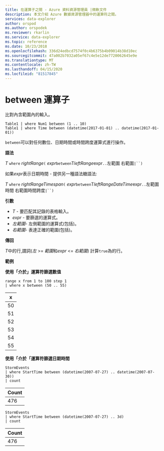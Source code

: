 ```yaml
---
title: 在運算子之間 - Azure 資料資源管理員 |微軟文件
description: 本文介紹 Azure 數據資源管理器中的運算符之間。
services: data-explorer
author: orspod
ms.author: orspodek
ms.reviewer: rkarlin
ms.service: data-explorer
ms.topic: reference
ms.date: 10/23/2018
ms.openlocfilehash: 336d24edbcd7574f0c4b6375b4b09014b38d10ec
ms.sourcegitcommit: 47a002b7032a05ef67c4e5e12de7720062645e9e
ms.translationtype: MT
ms.contentlocale: zh-TW
ms.lasthandoff: 04/15/2020
ms.locfileid: "81517845"
---
```

# <a name="between-operator"></a>between 運算子

比對內含範圍內的輸入。

```kusto
Table1 | where Num1 between (1 .. 10)
Table1 | where Time between (datetime(2017-01-01) .. datetime(2017-01-01))
```

`between`可以對任何數位、日期時間或時間跨度運算式進行操作。
 
**語法**

*T* `where` *rightRange*`(` *expr*`between`T*leftRange*expr` .. `左範圍 右範圍`|``)`   
 
如果*expr*表示日期時間 - 提供另一種語法糖語法:

*T* `where` *rightRangeTimespan*`(` *expr*`between`T*leftRangeDateTime*expr` .. `左範圍 時間 右範圍時間跨度`|``)`   

**引數**

* *T* - 要匹配其記錄的表格輸入。
* *expr* - 要篩選的運算式。
* *左範圍*- 左側範圍的運算式(包括)。
* *右範圍*- 表達正確的範圍(包括)。

**傳回**

*T*中的行,謂詞(*左* >= *範圍*和*expr* <= *右範圍*) 計算`true`為的行。

**範例**  

**使用「介於」運算符篩選數值**  

```kusto
range x from 1 to 100 step 1
| where x between (50 .. 55)
```

|x|
|---|
|50|
|51|
|52|
|53|
|54|
|55|

**使用「介於「運算符篩選日期時間**  


```kusto
StormEvents
| where StartTime between (datetime(2007-07-27) .. datetime(2007-07-30))
| count 
```

|Count|
|---|
|476|


```kusto
StormEvents
| where StartTime between (datetime(2007-07-27) .. 3d)
| count 
```

|Count|
|---|
|476|